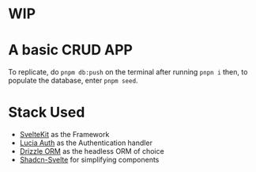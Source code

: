 # WIP
# A basic CRUD APP

To replicate, do `pnpm db:push` on the terminal after running `pnpn i` then, to populate the database, enter `pnpm seed`.


# Stack Used
- [SvelteKit](https://kit.svelte.dev) as the Framework
- [Lucia Auth](https://lucia-auth.com) as the Authentication handler
- [Drizzle ORM](https://orm.drizzle.team/docs/overview) as the headless ORM of choice
- [Shadcn-Svelte](https://www.shadcn-svelte.com/docs) for simplifying components
